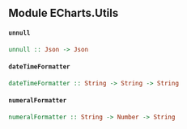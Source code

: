 ## Module ECharts.Utils

#### `unnull`

``` purescript
unnull :: Json -> Json
```

#### `dateTimeFormatter`

``` purescript
dateTimeFormatter :: String -> String -> String
```

#### `numeralFormatter`

``` purescript
numeralFormatter :: String -> Number -> String
```


